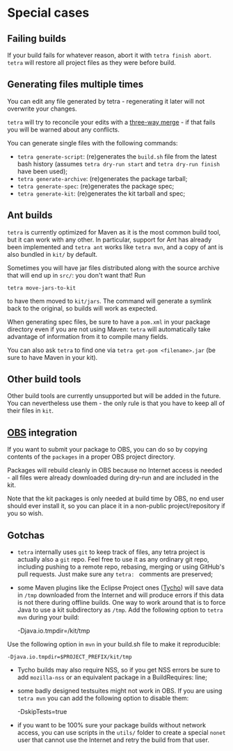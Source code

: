 # Special cases

## Failing builds

If your build fails for whatever reason, abort it with `tetra finish abort`. `tetra` will restore all project files as they were before build.

## Generating files multiple times

You can edit any file generated by tetra - regenerating it later will not overwrite your changes.

`tetra` will try to reconcile your edits with a [three-way merge](http://en.wikipedia.org/wiki/Three-way_merge#Three-way_merge) - if that fails you will be warned about any conflicts.

You can generate single files with the following commands:

* `tetra generate-script`: (re)generates the `build.sh` file from the latest bash history (assumes `tetra dry-run start` and `tetra dry-run finish` have been used);
* `tetra generate-archive`: (re)generates the package tarball;
* `tetra generate-spec`: (re)generates the package spec;
* `tetra generate-kit`: (re)generates the kit tarball and spec;

## Ant builds

`tetra` is currently optimized for Maven as it is the most common build tool, but it can work with any other. In particular, support for Ant has already been implemented and `tetra ant` works like `tetra mvn`, and a copy of ant is also bundled in `kit/` by default.

Sometimes you will have jar files distributed along with the source archive that will end up in `src/`: you don't want that! Run

    tetra move-jars-to-kit

to have them moved to `kit/jars`. The command will generate a symlink back to the original, so builds will work as expected.

When generating spec files, be sure to have a `pom.xml` in your package directory even if you are not using Maven: `tetra` will automatically take advantage of information from it to compile many fields.

You can also ask `tetra` to find one via `tetra get-pom <filename>.jar` (be sure to have Maven in your kit).

## Other build tools

Other build tools are currently unsupported but will be added in the future. You can nevertheless use them - the only rule is that you have to keep all of their files in `kit`.

## [OBS](build.opensuse.org) integration

If you want to submit your package to OBS, you can do so by copying contents of the `packages` in a proper OBS project directory.

Packages will rebuild cleanly in OBS because no Internet access is needed - all files were already downloaded during dry-run and are included in the kit.

Note that the kit packages is only needed at build time by OBS, no end user should ever install it, so you can place it in a non-public project/repository if you so wish.

## Gotchas

* `tetra` internally uses `git` to keep track of files, any tetra project is actually also a `git` repo. Feel free to use it as any ordinary git repo, including pushing to a remote repo, rebasing, merging or using GitHub's pull requests. Just make sure any `tetra: ` comments are preserved;
* some Maven plugins like the Eclipse Project ones ([Tycho](https://www.eclipse.org/tycho/)) will save data in `/tmp` downloaded from the Internet and will produce errors if this data is not there during offline builds. One way to work around that is to force Java to use a kit subdirectory as `/tmp`. Add the following option to `tetra mvn` during your build:

    -Djava.io.tmpdir=<full path to project>/kit/tmp

Use the following option in `mvn` in your build.sh file to make it reproducible:

    -Djava.io.tmpdir=$PROJECT_PREFIX/kit/tmp

* Tycho builds may also require NSS, so if you get NSS errors be sure to add `mozilla-nss` or an equivalent package in a BuildRequires: line;
* some badly designed testsuites might not work in OBS. If you are using `tetra mvn` you can add the following option to disable them:

   -DskipTests=true

* if you want to be 100% sure your package builds without network access, you can use scripts in the `utils/` folder to create a special `nonet` user that cannot use the Internet and retry the build from that user.
